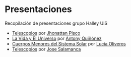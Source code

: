 # Presentaciones
Recopilación de presentaciones grupo Halley UIS

* [Telescopios](https://github.com/GrupoHalley/AstroBerlin "Telescopios") por [Jhonattan Pisco](https://github.com/Jhojavi "Jhonattan Pisco Github Account")
* [La Vida y El Universo](https://github.com/GrupoHalley/lavidayeluniverso "La Vida y El Universo") por [Antony Quiñónez](https://github.com/afquinonescamacho)
* [Cuerpos Menores del Sistema Solar](https://github.com/GrupoHalley/Cuerpos-Menores-Sistema-Solar "Cuerpos Menores del Sistema Solar") por [Lucía Oliveros](https://github.com/GrupoHalley)
* [Telescopios](https://github.com/GrupoHalley/PresentacionTelescopios "Telescopios") por [Jose Salamanca](https://github.com/JoseSalamancaCoy)
